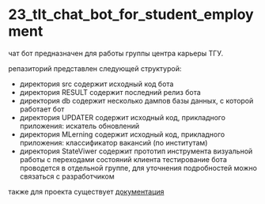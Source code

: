# 23_tlt_chat_bot_for_student_employment

чат бот предназначен для работы группы центра карьеры ТГУ.

репазиторий представлен следующей структурой:
* директория src содержит исходный код бота
* директория RESULT содержит последний релиз бота
* директория db содержит несколько дампов базы данных, с которой работает бот
* директория UPDATER содержит исходный код, прикладного приложения: искатель обновлений
* директория MLerning содержит исходный код, прикладного приложения: классификатор вакансий (по институтам)
* директория StateViwer содержит прототип инструмента визуальной работы с переходами состояний клиента
тестирование бота проводется в отдельной группе, для уточнения подробностей можно связаться с разработчиком

также для проекта существует [документация](https://htmlpreview.github.io/?html/index.html)
